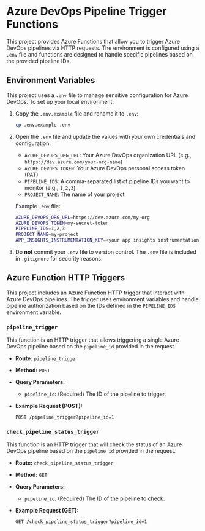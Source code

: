 # Azure DevOps Pipeline Trigger Functions

This project provides Azure Functions that allow you to trigger Azure DevOps pipelines via HTTP requests. The environment is configured using a `.env` file and functions are designed to handle specific pipelines based on the provided pipeline IDs.

## Environment Variables

This project uses a `.env` file to manage sensitive configuration for Azure DevOps. To set up your local environment:

1. Copy the `.env.example` file and rename it to `.env`:
    ```bash
    cp .env.example .env
    ```

2. Open the `.env` file and update the values with your own credentials and configuration:

    - `AZURE_DEVOPS_ORG_URL`: Your Azure DevOps organization URL (e.g., `https://dev.azure.com/your-org-name`)
    - `AZURE_DEVOPS_TOKEN`: Your Azure DevOps personal access token (PAT)
    - `PIPELINE_IDS`: A comma-separated list of pipeline IDs you want to monitor (e.g., `1,2,3`)
    - `PROJECT_NAME`: The name of your project

    Example `.env` file:
    ```bash
    AZURE_DEVOPS_ORG_URL=https://dev.azure.com/my-org
    AZURE_DEVOPS_TOKEN=my-secret-token
    PIPELINE_IDS=1,2,3
    PROJECT_NAME=my-project
    APP_INSIGHTS_INSTRUMENTATION_KEY=<your app insights instrumentation key>
    ```

3. Do **not** commit your `.env` file to version control. The `.env` file is included in `.gitignore` for security reasons.

## Azure Function HTTP Triggers

This project includes an Azure Function HTTP trigger that interact with Azure DevOps pipelines. The trigger uses environment variables and handle pipeline authorization based on the IDs defined in the `PIPELINE_IDS` environment variable.

### `pipeline_trigger`

This function is an HTTP trigger that allows triggering a single Azure DevOps pipeline based on the `pipeline_id` provided in the request.

- **Route:** `pipeline_trigger`
- **Method:** `POST`
- **Query Parameters:**
    - `pipeline_id`: (Required) The ID of the pipeline to trigger.

- **Example Request (POST):**

  ```http
  POST /pipeline_trigger?pipeline_id=1
  ```
 ### `check_pipeline_status_trigger`

 This function is an HTTP trigger that will check the status of an Azure DevOps pipeline based on the `pipeline_id` provided in the request.

 - **Route:** `check_pipeline_status_trigger`
 - **Method:** `GET`
 - **Query Parameters:**
    - `pipeline_id`: (Required) The ID of the pipeline to check.

- **Example Request (GET):**

  ```http
  GET /check_pipeline_status_trigger?pipeline_id=1
  ```
 
